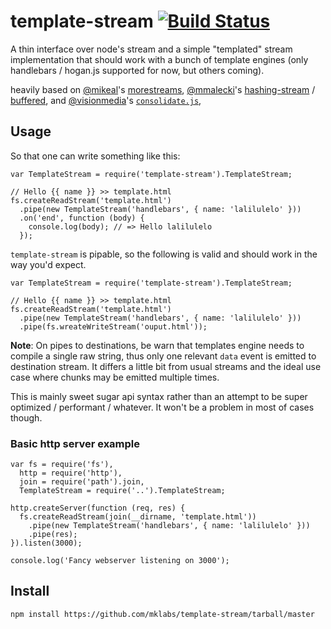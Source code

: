 
# template-stream [![Build Status](https://secure.travis-ci.org/mklabs/template-stream.png?branch=master)](http://travis-ci.org/mklabs/template-stream)

A thin interface over node's stream and a simple "templated" stream
implementation that should work with a bunch of template engines (only
handlebars / hogan.js supported for now, but others coming).

heavily based on
[@mikeal](https://github.com/mikeal)'s
[morestreams](https://github.com/mikeal/morestreams),
[@mmalecki](https://github.com/mmalecki)'s
[hashing-stream](https://github.com/mmalecki/hashing-stream) /
[buffered](https://github.com/mmalecki/buffered), and
[@visionmedia](https://github.com/visionmedia)'s
[`consolidate.js`](https://github.com/visionmedia/consolidate.js),

## Usage

So that one can write something like this:

    var TemplateStream = require('template-stream').TemplateStream;

    // Hello {{ name }} >> template.html
    fs.createReadStream('template.html')
      .pipe(new TemplateStream('handlebars', { name: 'lalilulelo' }))
      .on('end', function (body) {
        console.log(body); // => Hello lalilulelo
      });

`template-stream` is pipable, so the following is valid and should work in the
way you'd expect.

    var TemplateStream = require('template-stream').TemplateStream;

    // Hello {{ name }} >> template.html
    fs.createReadStream('template.html')
      .pipe(new TemplateStream('handlebars', { name: 'lalilulelo' }))
      .pipe(fs.wreateWriteStream('ouput.html'));

**Note**: On pipes to destinations, be warn that templates engine needs to
compile a single raw string, thus only one relevant `data` event is emitted to
destination stream. It differs a little bit from usual streams and the ideal use
case where chunks may be emitted multiple times.

This is mainly sweet sugar api syntax rather than an attempt to be super optimized
/ performant / whatever. It won't be a problem in most of cases though.

### Basic http server example


    var fs = require('fs'),
      http = require('http'),
      join = require('path').join,
      TemplateStream = require('..').TemplateStream;

    http.createServer(function (req, res) {
      fs.createReadStream(join(__dirname, 'template.html'))
        .pipe(new TemplateStream('handlebars', { name: 'lalilulelo' }))
        .pipe(res);
    }).listen(3000);

    console.log('Fancy webserver listening on 3000');


## Install

    npm install https://github.com/mklabs/template-stream/tarball/master

